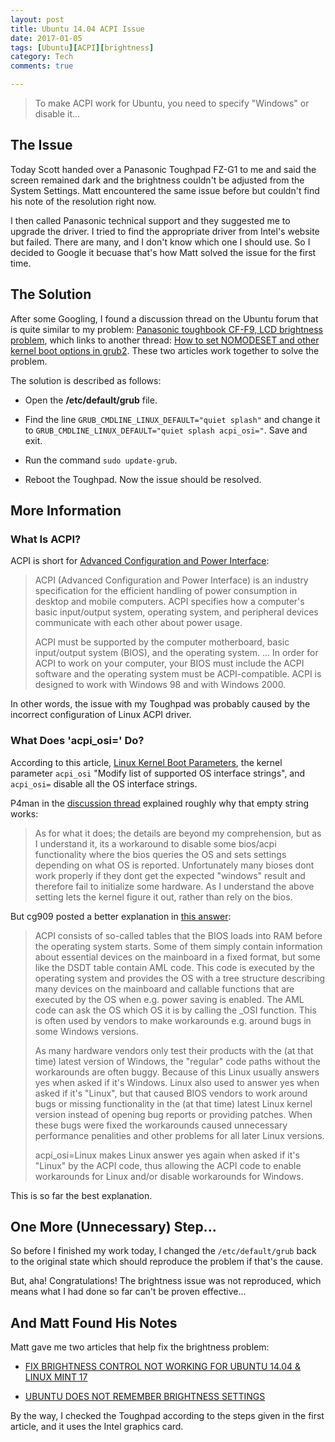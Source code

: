 ```yaml
---
layout: post
title: Ubuntu 14.04 ACPI Issue
date: 2017-01-05
tags: [Ubuntu][ACPI][brightness]
category: Tech
comments: true

---
```


> To make ACPI work for Ubuntu, you need to specify "Windows" or disable it...

## The Issue

Today Scott handed over a Panasonic Toughpad FZ-G1 to me and said the screen remained dark and the brightness couldn't be adjusted from the System Settings. Matt encountered the same issue before but couldn't find his note of the resolution right now.

I then called Panasonic technical support and they suggested me to upgrade the driver. I tried to find the appropriate driver from Intel's website but failed. There are many, and I don't know which one I should use. So I decided to Google it becuase that's how Matt solved the issue for the first time.

## The Solution

After some Googling, I found a discussion thread on the Ubuntu forum that is quite similar to my problem: [Panasonic toughbook CF-F9, LCD brightness problem](https://ubuntuforums.org/showthread.php?t=1612560), which links to another thread: [How to set NOMODESET and other kernel boot options in grub2](https://ubuntuforums.org/showthread.php?t=1613132). These two articles work together to solve the problem.

The solution is described as follows:

* Open the **/etc/default/grub** file.

* Find the line ```GRUB_CMDLINE_LINUX_DEFAULT="quiet splash"``` and change it to ```GRUB_CMDLINE_LINUX_DEFAULT="quiet splash acpi_osi="```. Save and exit.

* Run the command ```sudo update-grub```.

* Reboot the Toughpad. Now the issue should be resolved.

## More Information

### What Is ACPI?

ACPI is short for [Advanced Configuration and Power Interface](http://searchwindowsserver.techtarget.com/definition/ACPI-Advanced-Configuration-and-Power-Interface):

> ACPI (Advanced Configuration and Power Interface) is an industry specification for the efficient handling of power consumption in desktop and mobile computers. ACPI specifies how a computer's basic input/output system, operating system, and peripheral devices communicate with each other about power usage.
>
> ACPI must be supported by the computer motherboard, basic input/output system (BIOS), and the operating system. ... In order for ACPI to work on your computer, your BIOS must include the ACPI software and the operating system must be ACPI-compatible. ACPI is designed to work with Windows 98 and with Windows 2000.

In other words, the issue with my Toughpad was probably caused by the incorrect configuration of Linux ACPI driver.

### What Does 'acpi_osi=' Do?

According to this article, [Linux Kernel Boot Parameters](http://redsymbol.net/linux-kernel-boot-parameters/), the kernel parameter ```acpi_osi``` "Modify list of supported OS interface strings", and ```acpi_osi=``` disable all the OS interface strings.

P4man in the [discussion thread](https://ubuntuforums.org/showthread.php?t=1612560&p=10070076#post10070076) explained roughly why that empty string works:

> As for what it does; the details are beyond my comprehension, but as I understand it, its a workaround to disable some bios/acpi functionality where the bios queries the OS and sets settings depending on what OS is reported. Unfortunately many bioses dont work properly if they dont get the expected "windows" result and therefore fail to initialize some hardware. As I understand the above setting lets the kernel figure it out, rather than rely on the bios.

But cg909 posted a better explanation in [this answer](http://unix.stackexchange.com/a/268106/162971):

> ACPI consists of so-called tables that the BIOS loads into RAM before the operating system starts. Some of them simply contain information about essential devices on the mainboard in a fixed format, but some like the DSDT table contain AML code. This code is executed by the operating system and provides the OS with a tree structure describing many devices on the mainboard and callable functions that are executed by the OS when e.g. power saving is enabled. The AML code can ask the OS which OS it is by calling the _OSI function. This is often used by vendors to make workarounds e.g. around bugs in some Windows versions.
>
> As many hardware vendors only test their products with the (at that time) latest version of Windows, the "regular" code paths without the workarounds are often buggy. Because of this Linux usually answers yes when asked if it's Windows. Linux also used to answer yes when asked if it's "Linux", but that caused BIOS vendors to work around bugs or missing functionality in the (at that time) latest Linux kernel version instead of opening bug reports or providing patches. When these bugs were fixed the workarounds caused unnecessary performance penalities and other problems for all later Linux versions.
>
> acpi_osi=Linux makes Linux answer yes again when asked if it's "Linux" by the ACPI code, thus allowing the ACPI code to enable workarounds for Linux and/or disable workarounds for Windows.

This is so far the best explanation.

## One More (Unnecessary) Step...

So before I finished my work today, I changed the ```/etc/default/grub``` back to the original state which should reproduce the problem if that's the cause.

But, aha! Congratulations! The brightness issue was not reproduced, which means what I had done so far can't be proven effective...

## And Matt Found His Notes

Matt gave me two articles that help fix the brightness problem:

* [FIX BRIGHTNESS CONTROL NOT WORKING FOR UBUNTU 14.04 & LINUX MINT 17](https://itsfoss.com/fix-brightness-ubuntu-1310/)

* [UBUNTU DOES NOT REMEMBER BRIGHTNESS SETTINGS](https://itsfoss.com/ubuntu-mint-brightness-settings/)

By the way, I checked the Toughpad according to the steps given in the first article, and it uses the Intel graphics card.
